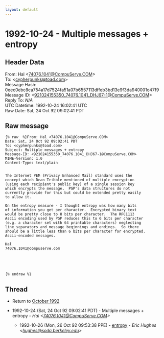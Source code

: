 ```yaml
---
layout: default
---
```


# 1992-10-24 - Multiple messages + entropy

## Header Data

From: Hal \<74076.1041@CompuServe.COM\><br>
To: \<cypherpunks@toad.com\><br>
Message Hash: 0eec0ebc8ca754a17d7524fa51a07b6557113dffeb3bd13e9f3da940001c47f9<br>
Message ID: \<921024155350_74076.1041_DHJ67-1@CompuServe.COM\><br>
Reply To: _N/A_<br>
UTC Datetime: 1992-10-24 16:02:41 UTC<br>
Raw Date: Sat, 24 Oct 92 09:02:41 PDT<br>

## Raw message

```
{% raw  %}From: Hal <74076.1041@CompuServe.COM>
Date: Sat, 24 Oct 92 09:02:41 PDT
To: <cypherpunks@toad.com>
Subject: Multiple messages + entropy
Message-ID: <921024155350_74076.1041_DHJ67-1@CompuServe.COM>
MIME-Version: 1.0
Content-Type: text/plain


The Internet PEM (Privacy Enhanced Mail) standard uses the
concept which Dean Tribble mentioned of multiple encryption
(using each recipient's public key) of a single session key
which encrypts the message.  PGP's data structures do not
currently provide for this but could be extended pretty easily
to allow it.

On the entropy measure - I thought entropy was how many bits
of information you get per character.  Encrypted binary text
would be pretty close to 8 bits per character.  The RFC1113
Ascii encoding used by PGP reduces this to 6 bits per character
(e.g. a character set with 64 printable characters) neglecting
line separators and message beginnings and endings.  So there
should be a little less than 6 bits per character for encrypted,
Ascii-encoded messages.

Hal
74076.1041@compuserve.com





{% endraw %}
```

## Thread

+ Return to [October 1992](/archive/1992/10)

+ 1992-10-24 (Sat, 24 Oct 92 09:02:41 PDT) - Multiple messages + entropy - _Hal \<74076.1041@CompuServe.COM\>_
  + 1992-10-26 (Mon, 26 Oct 92 09:53:38 PPE) - [entropy](/archive/1992/10/372c96cffd382696c685f18f23b0868ec033ccb4cd1e33b39fcededb8cc5f91d) - _Eric Hughes \<hughes@soda.berkeley.edu\>_

